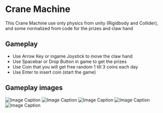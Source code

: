 # Crane Machine
This Crane Machine use only physics from unity (Rigidbody and Collider), and some normalized from code for the prizes and claw hand

## Gameplay
* Use Arrow Key or ingame Joystick to move the claw hand
* Use Spacebar or Drop Button in game to get the prizes
* Use Coin that you will get free random 1 till 3 coins each day
* Use Enter to insert coin (start the game)

## Gameplay images

![Image Caption](../GameplayImages/Gameplay(1).jpeg)
![Image Caption](../GameplayImages/Gameplay(2).jpeg)
![Image Caption](../GameplayImages/Gameplay(3).jpeg)
![Image Caption](../GameplayImages/Gameplay(4).jpeg)
![Image Caption](../GameplayImages/Gameplay(5).jpeg)
